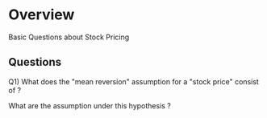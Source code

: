 
# Overview 

Basic Questions about Stock Pricing 

## Questions 

Q1) What does the "mean reversion" assumption for a "stock price" consist of ? 

What are the assumption under this hypothesis ? 


